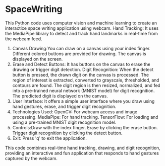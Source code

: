 # SpaceWriting 
This Python code uses computer vision and machine learning to create an interactice space writing application using webcam. 
Hand Tracking: It uses the MediaPipe library to detect and track hand landmarks in real-time from the webcam feed.
1) Canvas Drawing:You can draw on a canvas using your index finger. Different colored buttons are provided for drawing. The canvas is displayed on the screen.
2) Erase and Detect Buttons: It has buttons on the canvas to erase the drawing or trigger digit detection.
Digit Recognition: When the detect button is pressed, the drawn digit on the canvas is processed. The region of interest is extracted, converted to grayscale, thresholded, and contours are found. The digit region is then resized, normalized, and fed into a pre-trained neural network (MNIST model) for digit recognition. The predicted digit is displayed on the canvas.
3) User Interface: It offers a simple user interface where you draw using hand gestures, erase, and trigger digit recognition.
4) Technologies Used:
OpenCV: For webcam access and image processing.
MediaPipe: For hand tracking.
TensorFlow: For loading and using a pre-trained MNIST digit recognition model.
5) Controls:Draw with the index finger.
Erase by clicking the erase button.
Trigger digit recognition by clicking the detect button.
6) Exit:
Press 'q' to exit the application.

This code combines real-time hand tracking, drawing, and digit recognition, providing an interactive and fun application that responds to hand gestures captured by the webcam.
